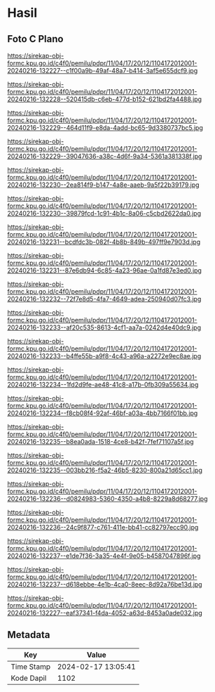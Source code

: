 # Hasil

## Foto C Plano

https://sirekap-obj-formc.kpu.go.id/c4f0/pemilu/pdpr/11/04/17/20/12/1104172012001-20240216-132227--c1f00a9b-49af-48a7-b414-3af5e655dcf9.jpg

https://sirekap-obj-formc.kpu.go.id/c4f0/pemilu/pdpr/11/04/17/20/12/1104172012001-20240216-132228--520415db-c6eb-477d-b152-621bd2fa4488.jpg

https://sirekap-obj-formc.kpu.go.id/c4f0/pemilu/pdpr/11/04/17/20/12/1104172012001-20240216-132229--464d11f9-e8da-4add-bc65-9d3380737bc5.jpg

https://sirekap-obj-formc.kpu.go.id/c4f0/pemilu/pdpr/11/04/17/20/12/1104172012001-20240216-132229--39047636-a38c-4d6f-9a34-5361a381338f.jpg

https://sirekap-obj-formc.kpu.go.id/c4f0/pemilu/pdpr/11/04/17/20/12/1104172012001-20240216-132230--2ea814f9-b147-4a8e-aaeb-9a5f22b39179.jpg

https://sirekap-obj-formc.kpu.go.id/c4f0/pemilu/pdpr/11/04/17/20/12/1104172012001-20240216-132230--39879fcd-1c91-4b1c-8a06-c5cbd2622da0.jpg

https://sirekap-obj-formc.kpu.go.id/c4f0/pemilu/pdpr/11/04/17/20/12/1104172012001-20240216-132231--bcdfdc3b-082f-4b8b-849b-497ff9e7903d.jpg

https://sirekap-obj-formc.kpu.go.id/c4f0/pemilu/pdpr/11/04/17/20/12/1104172012001-20240216-132231--87e6db94-6c85-4a23-96ae-0a1fd87e3ed0.jpg

https://sirekap-obj-formc.kpu.go.id/c4f0/pemilu/pdpr/11/04/17/20/12/1104172012001-20240216-132232--72f7e8d5-4fa7-4649-adea-250940d07fc3.jpg

https://sirekap-obj-formc.kpu.go.id/c4f0/pemilu/pdpr/11/04/17/20/12/1104172012001-20240216-132233--af20c535-8613-4cf1-aa7a-0242d4e40dc9.jpg

https://sirekap-obj-formc.kpu.go.id/c4f0/pemilu/pdpr/11/04/17/20/12/1104172012001-20240216-132233--b4ffe55b-a9f8-4c43-a96a-a2272e9ec8ae.jpg

https://sirekap-obj-formc.kpu.go.id/c4f0/pemilu/pdpr/11/04/17/20/12/1104172012001-20240216-132234--1fd2d9fe-ae48-41c8-a17b-0fb309a55634.jpg

https://sirekap-obj-formc.kpu.go.id/c4f0/pemilu/pdpr/11/04/17/20/12/1104172012001-20240216-132234--f8cb08f4-92af-46bf-a03a-4bb7166f01bb.jpg

https://sirekap-obj-formc.kpu.go.id/c4f0/pemilu/pdpr/11/04/17/20/12/1104172012001-20240216-132235--b8ea0ada-1518-4ce8-b42f-7fef71107a5f.jpg

https://sirekap-obj-formc.kpu.go.id/c4f0/pemilu/pdpr/11/04/17/20/12/1104172012001-20240216-132235--003bb216-f5a2-46b5-8230-800a21d65cc1.jpg

https://sirekap-obj-formc.kpu.go.id/c4f0/pemilu/pdpr/11/04/17/20/12/1104172012001-20240216-132236--d0824983-5360-4350-a4b8-8229a8d68277.jpg

https://sirekap-obj-formc.kpu.go.id/c4f0/pemilu/pdpr/11/04/17/20/12/1104172012001-20240216-132236--24c9f877-c761-411e-bb41-cc82797ecc90.jpg

https://sirekap-obj-formc.kpu.go.id/c4f0/pemilu/pdpr/11/04/17/20/12/1104172012001-20240216-132237--e1de7f36-3a35-4e4f-9e05-b4587047896f.jpg

https://sirekap-obj-formc.kpu.go.id/c4f0/pemilu/pdpr/11/04/17/20/12/1104172012001-20240216-132237--d618ebbe-4e1b-4ca0-8eec-8d92a76be13d.jpg

https://sirekap-obj-formc.kpu.go.id/c4f0/pemilu/pdpr/11/04/17/20/12/1104172012001-20240216-132227--eaf37341-f4da-4052-a63d-8453a0ade032.jpg


## Metadata

| Key        | Value               |
| ---------- | ------------------- |
| Time Stamp | 2024-02-17 13:05:41 |
| Kode Dapil | 1102                |




